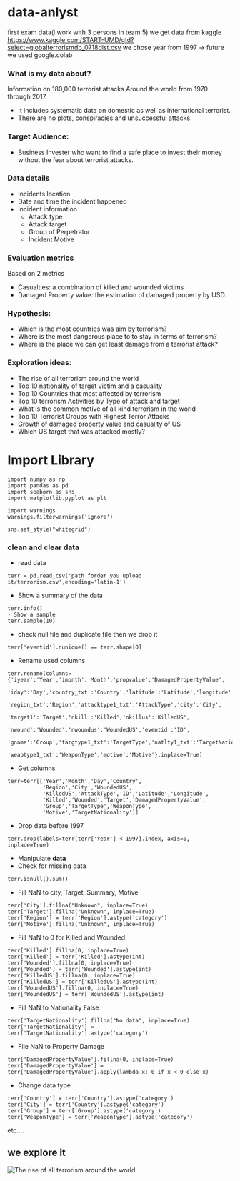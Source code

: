 # data-anlyst
first exam data(i work with 3 persons in team 5)
we get data from kaggle https://www.kaggle.com/START-UMD/gtd?select=globalterrorismdb_0718dist.csv
we chose year from 1997 -> future
we used google.colab
### What is my data about?
Information on 180,000 terrorist attacks
Around the world from 1970 through 2017. 
- It includes systematic data on domestic as well as international terrorist. 
- There are no plots, conspiracies and unsuccessful attacks. 

### Target Audience: 
- Business Invester who want to find a safe place to invest their money without the fear about terrorist attacks.

### Data details
- Incidents location
- Date and time the incident happened
- Incident information
  - Attack type
  - Attack target
  - Group of Perpetrator 
  - Incident Motive

### Evaluation metrics
Based on 2 metrics
- Casualties: a combination of killed and wounded victims
- Damaged Property value: the estimation of damaged property by USD.

### Hypothesis:
- Which is the most countries was aim by terrorism?
- Where is the most dangerous place to to stay in terms of terrorism?
- Where is the place we can get least damage from a terrorist attack?

### Exploration ideas:
- The rise of all terrorism around the world
- Top 10 nationality of target victim and a casuality 
- Top 10 Countries that most affected by terrorism
- Top 10 terrorism Activities by Type of attack and target
- What is the common motive of all kind terrorism in the world
- Top 10 Terrorist Groups with Highest Terror Attacks
- Growth of damaged property value and casuality of US
- Which US target that was attacked mostly?

# Import Library
``` 
import numpy as np
import pandas as pd
import seaborn as sns
import matplotlib.pyplot as plt

import warnings
warnings.filterwarnings('ignore')

sns.set_style("whitegrid")
```
### clean and clear data
- read data 
``` 
terr = pd.read_csv('path forder you upload it/terrorism.csv',encoding='latin-1')
```
- Show a summary of the data
```
terr.info()
- Show a sample
terr.sample(10)
```
- check null file and duplicate file then we drop it

```
terr['eventid'].nunique() == terr.shape[0]
```
- Rename used columns
```
terr.rename(columns={'iyear':'Year','imonth':'Month','propvalue':'DamagedPropertyValue',
                       'iday':'Day','country_txt':'Country','latitude':'Latitude','longitude':'Longitude',
                       'region_txt':'Region','attacktype1_txt':'AttackType','city':'City',
                       'target1':'Target','nkill':'Killed','nkillus':'KilledUS',
                       'nwound':'Wounded','nwoundus':'WoundedUS','eventid':'ID',
                       'gname':'Group','targtype1_txt':'TargetType','natlty1_txt':'TargetNationality',
                       'weaptype1_txt':'WeaponType','motive':'Motive'},inplace=True)
 ```                    
- Get columns
```
terr=terr[['Year','Month','Day','Country',
           'Region','City','WoundedUS',
           'KilledUS','AttackType','ID','Latitude','Longitude',
           'Killed','Wounded','Target','DamagedPropertyValue',
           'Group','TargetType','WeaponType',
           'Motive','TargetNationality']]
 ```
- Drop data before 1997
```
terr.drop(labels=terr[terr['Year'] < 1997].index, axis=0, inplace=True)          
```
- Manipulate **data**
- Check for missing data
```
terr.isnull().sum()
```
- Fill NaN to city, Target, Summary, Motive
```
terr['City'].fillna("Unknown", inplace=True)
terr['Target'].fillna("Unknown", inplace=True)
terr['Region'] = terr['Region'].astype('category')
terr['Motive'].fillna("Unknown", inplace=True)
```
- Fill NaN to 0 for Killed and Wounded
```
terr['Killed'].fillna(0, inplace=True)
terr['Killed'] = terr['Killed'].astype(int) 
terr['Wounded'].fillna(0, inplace=True)
terr['Wounded'] = terr['Wounded'].astype(int) 
terr['KilledUS'].fillna(0, inplace=True)
terr['KilledUS'] = terr['KilledUS'].astype(int)
terr['WoundedUS'].fillna(0, inplace=True)
terr['WoundedUS'] = terr['WoundedUS'].astype(int)
```
- Fill NaN to Nationality False
```
terr['TargetNationality'].fillna("No data", inplace=True)
terr['TargetNationality'] = terr['TargetNationality'].astype('category')
```
- File NaN to Property Damage
```
terr['DamagedPropertyValue'].fillna(0, inplace=True)
terr['DamagedPropertyValue'] = terr['DamagedPropertyValue'].apply(lambda x: 0 if x < 0 else x)
```
- Change data type
```
terr['Country'] = terr['Country'].astype('category')
terr['City'] = terr['Country'].astype('category')
terr['Group'] = terr['Group'].astype('category')
terr['WeaponType'] = terr['WeaponType'].astype('category')
```
etc....

## we explore it
![The rise of all terrorism around the world](https://user-images.githubusercontent.com/61773507/96667985-5950a400-1384-11eb-86c7-5b42bd001455.png)


